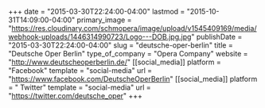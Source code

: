 +++
date = "2015-03-30T22:24:00-04:00"
lastmod = "2015-10-31T14:09:00-04:00"
primary_image = "https://res.cloudinary.com/schmopera/image/upload/v1545409169/media/webhook-uploads/1446314990723/Logo---DOB.jpg.jpg"
publishDate = "2015-03-30T22:24:00-04:00"
slug = "deutsche-oper-berlin"
title = "Deutsche Oper Berlin"
type_of_company = "Opera Company"
website = "http://www.deutscheoperberlin.de/"
[[social_media]]
platform = "Facebook"
template = "social-media"
url = "https://www.facebook.com/DeutscheOperBerlin"
[[social_media]]
platform = " Twitter"
template = "social-media"
url = "https://twitter.com/deutsche_oper"
+++


